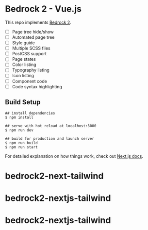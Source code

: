 # Bedrock 2 - Vue.js

This repo implements [Bedrock 2](https://gist.github.com/Wolfr/38a6495eba18a2327d0d012dcc9a974b).

- [ ] Page tree hide/show
- [ ] Automated page tree
- [ ] Style guide
- [ ] Multiple SCSS files
- [ ] PostCSS support
- [ ] Page states
- [ ] Color listing
- [ ] Typography listing
- [ ] Icon listing
- [ ] Component code
- [ ] Code syntax highlighting

## Build Setup

    ## install dependencies
    $ npm install

    ## serve with hot reload at localhost:3000
    $ npm run dev

    ## build for production and launch server
    $ npm run build
    $ npm run start

For detailed explanation on how things work, check out [Next.js docs](https://nextjs.org/).
# bedrock2-next-tailwind
# bedrock2-nextjs-tailwind
# bedrock2-nextjs-tailwind

